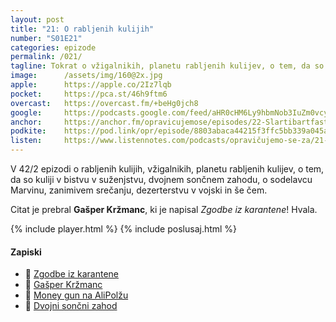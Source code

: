 ```yaml
---
layout: post
title: "21: O rabljenih kulijih"
number: "S01E21"
categories: epizode
permalink: /021/
tagline: Tokrat o vžigalnikih, planetu rabljenih kulijev, o tem, da so kuliji v bistvu v suženjstvu, dvojnem 🌅🌅, o sodelavcu Marvinu, zanimivem srečanju, dezerterstvu v vojski in še čem! Citat prebere Gašper Kržmanc. 
image:		/assets/img/160@2x.jpg
apple:		https://apple.co/2Iz7lqb
pocket:		https://pca.st/46h9ftm6
overcast:	https://overcast.fm/+beHg0jch8
google:		https://podcasts.google.com/feed/aHR0cHM6Ly9hbmNob3IuZm0vcy8yMmI1YTUwMC9wb2RjYXN0L3Jzcw/episode/YzE0MDA5YjMtZTA5Zi00YzE2LWE1NzctNDM1NDIxMjI4NjBm?sa=X&ved=0CAUQkfYCahcKEwiot7D3gK_4AhUAAAAAHQAAAAAQCg
anchor:		https://anchor.fm/opravicujemose/episodes/22-Slartibartfast-elihh9
podkite:	https://pod.link/opr/episode/8803abaca44215f3ffc5bb339a045aad
listen:		https://www.listennotes.com/podcasts/opravičujemo-se-za/21-o-rabljenih-kulijih-rATt8NVDuJE/embed/
---
```


V 42/2 epizodi o rabljenih kulijih, vžigalnikih, planetu rabljenih kulijev, o tem, da so kuliji v bistvu v suženjstvu, dvojnem sončnem zahodu, o sodelavcu Marvinu, zanimivem srečanju, dezerterstvu v vojski in še čem. 

Citat je prebral **Gašper Kržmanc**, ki je napisal *Zgodbe iz karantene*! Hvala.

{% include player.html %}
{% include poslusaj.html %}

#### Zapiski

- 📖 [Zgodbe iz karantene](https://www.zgodbeizkarantene.si)
- 🔗 [Gašper Kržmanc](https://twitter.com/gasperkrzmanc/)
- 🤑 [Money gun na AliPolžu](https://bit.ly/3jbqtr1)
- 🌅 [Dvojni sončni zahod](https://en.wikipedia.org/wiki/Double_sunset)
